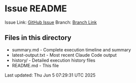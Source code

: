 # Issue README

Issue Link: [GitHub Issue](https://github.com/t-sugimura-ruten/claude-code-workflow/issues/3)
Branch: [Branch Link](https://github.com/t-sugimura-ruten/claude-code-workflow/tree/claude-code/issue-3)

## Files in this directory

- summary.md - Complete execution timeline and summary
- latest-output.txt - Most recent Claude Code output
- history/ - Detailed execution history files
- README.md - This file

Last updated: Thu Jun  5 07:29:31 UTC 2025
